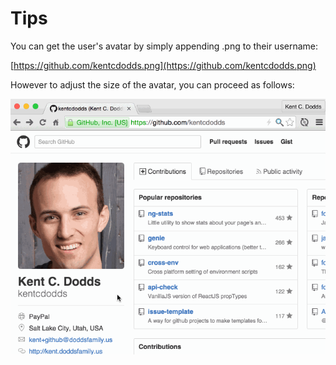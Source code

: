 # Tips

You can get the user's avatar by simply appending .png to their username: 

[https://github.com/kentcdodds.png](https://github.com/kentcdodds.png)

However to adjust the size of the avatar, you can proceed as follows:

![get-avatar gif](get-avatar.gif)

